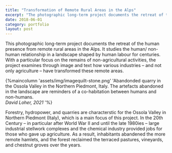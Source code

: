 ```yaml
---
title: "Transformation of Remote Rural Areas in the Alps"
excerpt: "The photographic long-term project documents the retreat of the human presence from remote rural areas in the Alps ..."
date: 2018-06-01
category: portfolio
layout: post
---
```

This photographic long-term project documents the retreat of the human presence from remote rural areas in the Alps. It studies the human/ non-human relationship in a landscape shaped by human labour  for centuries. With a particular focus on the remains of non-agricultural activities, the project examines through image and text how various industries – and not only agriculture – have transformed these remote areas.

{%maincolumn 'assets/img/imagequilt-stone.png' 'Abandonded quarry in the Ossola Valley in the Northern Piedmont, Italy. The artefacts abandoned in the landscape are reminders of a co-habitation between humans and non-humans. <br>*David Loher, 2021* '%}

Forestry, hydropower, and quarries are characterstic for the Ossola Valley in Northern Piedmont (Italy), which is a main focus of this project. In the 20th Century – in particular after World War II and until the late 1980ies – large industrial stellwork complexes and the chemical industry provided jobs for those who gave up agriculture. As a result, inhabitants abandened the more remote hamlets, and the forest reclaimed the terraced pastures, vineyards, and chestnut groves over the years.
